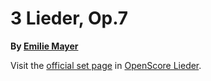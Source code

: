
# 3 Lieder, Op.7

__By [Emilie Mayer](..)__

Visit the [official set page] in [OpenScore Lieder].

[official set page]: https://musescore.com/openscore-lieder-corpus/sets/5100878
[OpenScore Lieder]: https://musescore.com/openscore-lieder-corpus
